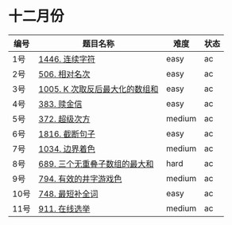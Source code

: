 # 十二月份

**编号**|**题目名称**|**难度**|**状态**
--------|------------|--------|--------
1号|[1446. 连续字符](./第1题%201446.%20连续字符)|easy|ac
2号|[506. 相对名次](./第2题%20506.%20相对名次)|easy|ac
3号|[1005. K 次取反后最大化的数组和](./第3题%201005.%20K%20次取反后最大化的数组和)|easy|ac
4号|[383. 赎金信](./第4题%20383.%20赎金信)|easy|ac
5号|[372. 超级次方](./第5题%20372.%20超级次方)|medium|ac
6号|[1816. 截断句子](./第6题%201816.%20截断句子)|easy|ac
7号|[1034. 边界着色](./第7题%201034.%20边界着色)|medium|ac
8号|[689. 三个无重叠子数组的最大和](./第8题%20689.%20三个无重叠子数组的最大和)|hard|ac
9号|[794. 有效的井字游戏色](./第9题%20794.%20有效的井字游戏色)|medium|ac
10号|[748. 最短补全词](./第10题%20748.%20最短补全词)|easy|ac
11号|[911. 在线选举](./第11题%20911.%20在线选举)|medium|ac
